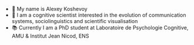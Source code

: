 
* 👋 My name is Alexey Koshevoy
* 👀 I am a cognitive scientist interested in the evolution of communication systems, sociolinguistics and scientific visualisation
* 📚 Currently I am a PhD student at Laboratoire de Psychologie Cognitive, AMU & Institut Jean Nicod, ENS

<!--
**alexeykosh/alexeykosh** is a ✨ _special_ ✨ repository because its `README.md` (this file) appears on your GitHub profile.

Here are some ideas to get you started:

- 🔭 I’m currently working on ...
- 🌱 I’m currently learning ...
- 👯 I’m looking to collaborate on ...
- 🤔 I’m looking for help with ...
- 💬 Ask me about ...
- 📫 How to reach me: ...
- 😄 Pronouns: ...
- ⚡ Fun fact: ...
-->
